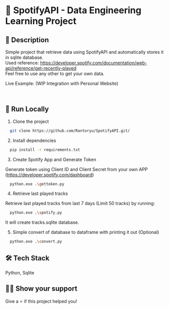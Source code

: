 # 🎵 SpotifyAPI - Data Engineering Learning Project

## 📝 Description
Simple project that retrieve data using SpotifyAPI and automatically stores it in sqlite database.
<br>
Used reference: https://developer.spotify.com/documentation/web-api/reference/get-recently-played
<br>
Feel free to use any other to get your own data.

Live Example: (WIP Integration with Personal Website)

<br>

## 🚀 Run Locally

1. Clone the project

```bash
  git clone https://github.com/Rantoryu/SpotifyAPI.git/
```

2. Install dependencies

```bash
  pip install -r requirements.txt
```

3. Create Spotify App and Generate Token

Generate token using Client ID and Client Secret from your own APP (https://developer.spotify.com/dashboard)
```bash
  python.exe .\gettoken.py
```

4. Retrieve last played tracks

Retrieve last played tracks from last 7 days (Limit 50 tracks) by running:
```bash
  python.exe .\spotify.py
```
It will create tracks.sqlite database.

5. Simple convert of database to dataframe with printing it out (Optional)
```bash
  python.exe .\convert.py
```

## 🛠️ Tech Stack

Python, Sqlite


## 👨‍🚀 Show your support

Give a ⭐️ if this project helped you!
